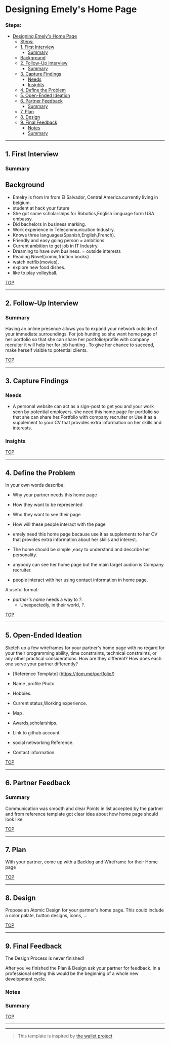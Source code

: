 # Designing Emely's Home Page

<!-- introduce your interviewee -->

### Steps:

- [Designing Emely's Home Page](#designing-emelys-home-page)
    - [Steps:](#steps)
  - [1. First Interview](#1-first-interview)
    - [Summary](#summary)
  - [Background](#background)
  - [2. Follow-Up Interview](#2-follow-up-interview)
    - [Summary](#summary-1)
  - [3. Capture Findings](#3-capture-findings)
    - [Needs](#needs)
    - [Insights](#insights)
  - [4. Define the Problem](#4-define-the-problem)
  - [5. Open-Ended Ideation](#5-open-ended-ideation)
  - [6. Partner Feedback](#6-partner-feedback)
    - [Summary](#summary-2)
  - [7. Plan](#7-plan)
  - [8. Design](#8-design)
  - [9. Final Feedback](#9-final-feedback)
    - [Notes](#notes)
    - [Summary](#summary-3)

---

## 1. First Interview

### Summary

<!-- Consolidate your notes into a few sentences. Do your best to express what your partner was trying to say, not what you learned from them. -->

## Background
- Emelry is from Im from El Salvador, Central America.currently living in belgium.
- student at hack your future
- She got some scholarships for Robotics,English language form USA embassy.
- Did bachelors in business marking.
- Work experience in Telecommunication Industry.
- Knows three languages(Spanish,English,French).
- Friendly and easy going person
= ambitions
- Current ambition to get job in IT Industry.
- Dreaming to have own business.
= outside interests
 - Reading Novel(comic,friction books)
 - watch netflix(movies).
 - explore new food dishes.
 - like to play volleyball.
  
  [TOP](#steps)
  
---

## 2. Follow-Up Interview

### Summary

Having an online presence allows you to expand your network outside of your immediate surroundings. For job hunting 
so she want home page of her portfolio so that she can share her portfolio/profile with company recruiter it will help her for job hunting . To give her chance to succeed,
make herself visible to potential clients.


[TOP](#steps)

---

## 3. Capture Findings
### Needs

<!-- What exactly does your partner need from their home page? Are they looking for collaborators? A job?Learning opportunities? Or something you never expected? -->

- A personal website can act as a sign-post to get you and   your work seen by potential employers.
she need this home page for portfolio  so that she can share her.Portfolio with company recruiter or Use it as a supplement to your CV that provides extra information on her skills and interests.

### Insights

<!-- New learnings about your partner to use in your design -->

[TOP](#steps)

---

## 4. Define the Problem

In your own words describe:

- Why your partner needs this home page
- How they want to be represented
- Who they want to see their page
- How will these people interact with the page
  

- emely need this home page because use it as supplements to her CV that provides extra information about her skills and interest.
- The home should be simple ,easy to understand and describe her personality.
- anybody can see her home page but the main target audion is Company recruiter.
- people interact with her using contact information in home page.



A useful format:

- _partner's name_ needs a way to _?_.
  - Unexpectedly, in their world, _?_.

[TOP](#steps)

---

## 5. Open-Ended Ideation

Sketch up a few wireframes for your partner's home page with no regard for your their programming ability, time constraints, technical constraints, or any other practical considerations. How are they different? How does each one serve your partner differently?

- [Reference Template] (https://jtom.me/portfolio/)

- Name ,profile Photo
- Hobbies.
- Current status,Working experience.
- Map .
- Awards,scholarships.
- Link to github account.
- social networking Reference.
- Contact information 

 [TOP](#steps)
 
---

## 6. Partner Feedback

 ### Summary
Communication was smooth and clear Points in list accepted by the partner and from reference template got clear idea about how 
home page should look like.

[TOP](#steps)

---

## 7. Plan

With your partner, come up with a Backlog and Wireframe for their Home page

[TOP](#steps)

---

## 8. Design

Propose an Atomic Design for your partner's home page. This could include a color palate, button designs, icons, ...

[TOP](#steps)

---

## 9. Final Feedback

The Design Process is never finished!

After you've finished the Plan & Design ask your partner for feedback. In a professional setting this would be the beginning of a whole new development cycle.

### Notes

### Summary

[TOP](#steps)

---

---

> This template is inspired by [the wallet project](https://dschool-old.stanford.edu/sandbox/groups/designresources/wiki/4dbb2/attachments/e1005/TheWalletProjectB%26W2012.pdf?sessionID=8af88fee76ecd1fb7879c915073461486c425622)
